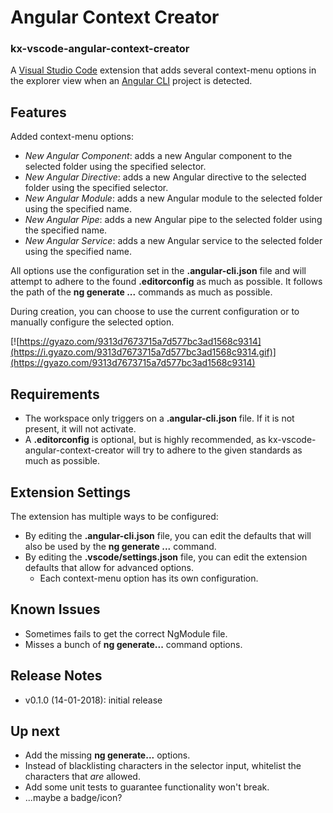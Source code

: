 # Angular Context Creator
### kx-vscode-angular-context-creator

A [Visual Studio Code](https://code.visualstudio.com) extension that adds several context-menu options in the explorer view when an [Angular CLI](https://github.com/angular/angular-cli) project is detected.

## Features

Added context-menu options:
* _New Angular Component_: adds a new Angular component to the selected folder using the specified selector.
* _New Angular Directive_: adds a new Angular directive to the selected folder using the specified selector.
* _New Angular Module_: adds a new Angular module to the selected folder using the specified name.
* _New Angular Pipe_: adds a new Angular pipe to the selected folder using the specified name.
* _New Angular Service_: adds a new Angular service to the selected folder using the specified name.

All options use the configuration set in the **.angular-cli.json** file and will attempt to adhere to the found **.editorconfig** as much as possible. It follows the path of the **ng generate ...** commands as much as possible.

During creation, you can choose to use the current configuration or to manually configure the selected option. 

[![https://gyazo.com/9313d7673715a7d577bc3ad1568c9314](https://i.gyazo.com/9313d7673715a7d577bc3ad1568c9314.gif)](https://gyazo.com/9313d7673715a7d577bc3ad1568c9314)

## Requirements

* The workspace only triggers on a **.angular-cli.json** file. If it is not present, it will not activate.
* A **.editorconfig** is optional, but is highly recommended, as kx-vscode-angular-context-creator will try to adhere to the given standards as much as possible.

## Extension Settings
The extension has multiple ways to be configured:
* By editing the **.angular-cli.json** file, you can edit the defaults that will also be used by the **ng generate ...** command.
* By editing the **.vscode/settings.json** file, you can edit the extension defaults that allow for advanced options.
	* Each context-menu option has its own configuration.

## Known Issues

* Sometimes fails to get the correct NgModule file.
* Misses a bunch of **ng generate...** command options.

## Release Notes

* v0.1.0 (14-01-2018): initial release

## Up next

* Add the missing **ng generate...** options.
* Instead of blacklisting characters in the selector input, whitelist the characters that *are* allowed.
* Add some unit tests to guarantee functionality won't break.
* ...maybe a badge/icon?

